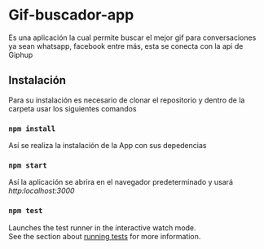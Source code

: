# Gif-buscador-app

Es una aplicación la cual permite buscar el mejor gif para conversaciones ya sean whatsapp, facebook entre más, esta se conecta con la api de Giphup

## Instalación

Para su instalación es necesario de clonar el repositorio y dentro de la carpeta usar los siguientes comandos

### `npm install`

Así se realiza la instalación de la App con sus depedencias
### `npm start`

Así la aplicación se abrira en el navegador predeterminado y usará  *http:localhost:3000*

### `npm test`

Launches the test runner in the interactive watch mode.\
See the section about [running tests](https://facebook.github.io/create-react-app/docs/running-tests) for more information.

